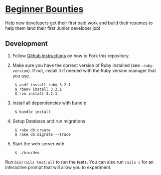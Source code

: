 # [Beginner Bounties](https://beginnerbounties.com)

Help new developers get their first paid work and build their resumes to help them land their first Junior developer job!

## Development

1. Follow [Github instructions](https://docs.github.com/en/get-started/quickstart/fork-a-repo#forking-a-repository) on how to Fork this repository.


2. Make sure you have the correct version of Ruby installed (see `.ruby-version`). If not, install it if needed with the Ruby version manager that you use.

        $ asdf install ruby 3.2.1
        $ rbenv install 3.2.1
        $ rvm install 3.2.1        

3. Install all dependencies with bundle

        $ bundle install

4. Setup Database and run migrations

        $ rake db:create
        $ rake db:migrate --trace

5. Start the web server with

        $ ./bin/dev


Run `bin/rails test:all` to run the tests. You can also run `rails c` for an interactive prompt that will allow you to experiment.
